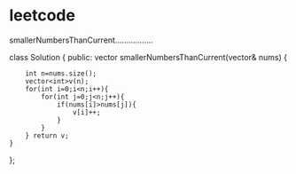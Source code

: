# leetcode
smallerNumbersThanCurrent.................

class Solution {
public:
    vector<int> smallerNumbersThanCurrent(vector<int>& nums) {
        
        int n=nums.size();
        vector<int>v(n);
        for(int i=0;i<n;i++){
            for(int j=0;j<n;j++){
                if(nums[i]>nums[j]){
                    v[i]++;
                }
            }
        } return v;
    }
};
